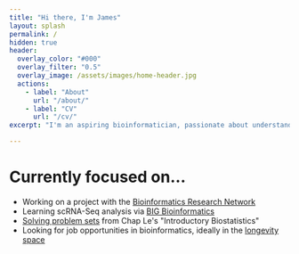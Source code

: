 ```yaml
---
title: "Hi there, I'm James"
layout: splash
permalink: /
hidden: true
header:
  overlay_color: "#000"
  overlay_filter: "0.5"
  overlay_image: /assets/images/home-header.jpg
  actions:
    - label: "About"
      url: "/about/"
    - label: "CV"
      url: "/cv/"
excerpt: "I'm an aspiring bioinformatician, passionate about understanding the science of increasing healthy lifespan."

---
```


# Currently focused on...
- Working on a project with the [Bioinformatics Research Network](https://www.bio-net.dev/)
- Learning scRNA-Seq analysis via [BIG Bioinformatics](https://www.bigbioinformatics.org/intro-to-scrnaseq)
- [Solving problem sets](https://github.com/jmsdao/intro-biostats-solutions) from Chap Le's "Introductory Biostatistics"
- Looking for job opportunities in bioinformatics, ideally in the [longevity space](https://www.ldeming.com/longevityfaq)
